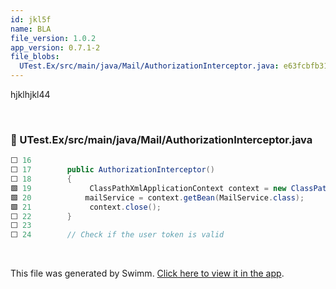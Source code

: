 ```yaml
---
id: jkl5f
name: BLA
file_version: 1.0.2
app_version: 0.7.1-2
file_blobs:
  UTest.Ex/src/main/java/Mail/AuthorizationInterceptor.java: e63fcbfb31316beafa99d43e3550c9ae3540287b
---
```


hjklhjkl44

<br/>

<!-- NOTE-swimm-snippet: the lines below link your snippet to Swimm -->
### 📄 UTest.Ex/src/main/java/Mail/AuthorizationInterceptor.java
```java
⬜ 16     	
⬜ 17     	public AuthorizationInterceptor()
⬜ 18     	{
🟩 19             ClassPathXmlApplicationContext context = new ClassPathXmlApplicationContext("applicationContext.xml");
🟩 20     		mailService = context.getBean(MailService.class);
🟩 21             context.close();
⬜ 22     	}
⬜ 23     	
⬜ 24     	// Check if the user token is valid
```

<br/>

This file was generated by Swimm. [Click here to view it in the app](http://localhost:5000/repos/ls4DA2fLasmQuEbT4ipw/docs/jkl5f).